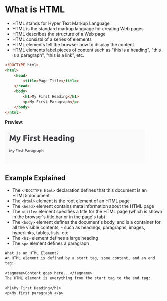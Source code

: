 # What is HTML

- HTML stands for Hyper Text Markup Language
- HTML is the standard markup language for creating Web pages
- HTML describes the structure of a Web page
- HTML consists of a series of elements
- HTML elements tell the browser how to display the content
- HTML elements label pieces of content such as "this is a heading", "this is a paragraph", "this is a link", etc.

```html
<!DOCTYPE html>
<html>
    <head>
        <title>Page Title</title>
    </head>
    <body>
        <h1>My First Heading</h1>
        <p>My First Paragraph</p>
    </body>
</html>
```

**Preview**:

![media](../media/1.png)

## Example Explained

- The `<!DOCTYPE html>` declaration defines that this document is an HTML5 document
- The `<html>` element is the root element of an HTML page
- The `<head>` element contains meta information about the HTML page
- The `<title>` element specifies a title for the HTML page (which is shown in the browser's title bar or in the page's tab)
- The `<body>` element defines the document's body, and is a container for all the visible contents, - such as headings, paragraphs, images, hyperlinks, tables, lists, etc.
- The `<h1>` element defines a large heading
- The `<p>` element defines a paragraph

```text
What is an HTML Element?
An HTML element is defined by a start tag, some content, and an end tag:

<tagname>Content goes here...</tagname>
The HTML element is everything from the start tag to the end tag:

<h1>My First Heading</h1>
<p>My first paragraph.</p>
```
